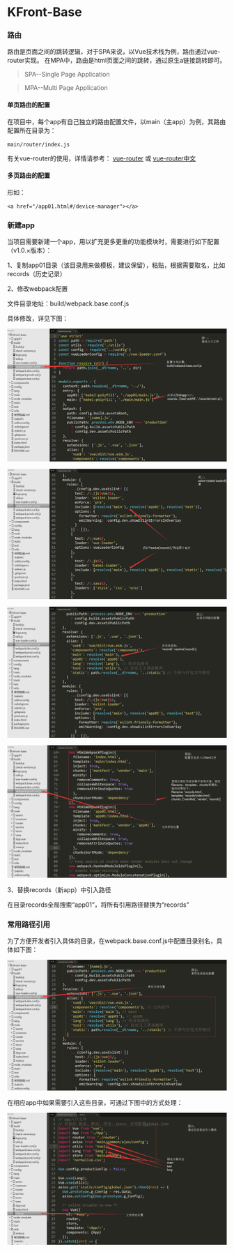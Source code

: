 KFront-Base
===========

### 路由
路由是页面之间的跳转逻辑，对于SPA来说，以Vue技术栈为例，路由通过vue-router实现。
在MPA中，路由是html页面之间的跳转，通过原生a链接跳转即可。

> SPA--Single Page Application

> MPA--Multi Page Application

#### 单页路由的配置
在项目中，每个app有自己独立的路由配置文件，以main（主app）为例，其路由配置所在目录为：

```
main/router/index.js
```
有关vue-router的使用，详情请参考：
[vue-router](https://router.vuejs.org/)
或
[vue-router中文](https://router.vuejs.org/zh/guide/#html)

#### 多页路由的配置
形如：
```
<a href="/app01.html#/device-manager"></a>
```

### 新建app

当项目需要新建一个app，用以扩充更多更重的功能模块时，需要进行如下配置（v1.0.×版本）：

1、复制app01目录（该目录用来做模板，建议保留），粘贴，根据需要取名，比如records（历史记录）

2、修改webpack配置

文件目录地址：build/webpack.base.conf.js

具体修改，详见下图：

![avatar](../img/img01.png)

![avatar](../img/img02.png)

![avatar](../img/img03.png)

![avatar](../img/img04.png)

3、替换records（新app）中引入路径

在目录records全局搜索“app01”，将所有引用路径替换为“records”

### 常用路径引用

为了方便开发者引入具体的目录，在webpack.base.conf.js中配置目录别名，具体如下图：

![avatar](../img/img05.png)

在相应app中如果需要引入这些目录，可通过下图中的方式处理：

![avatar](../img/img06.png)



